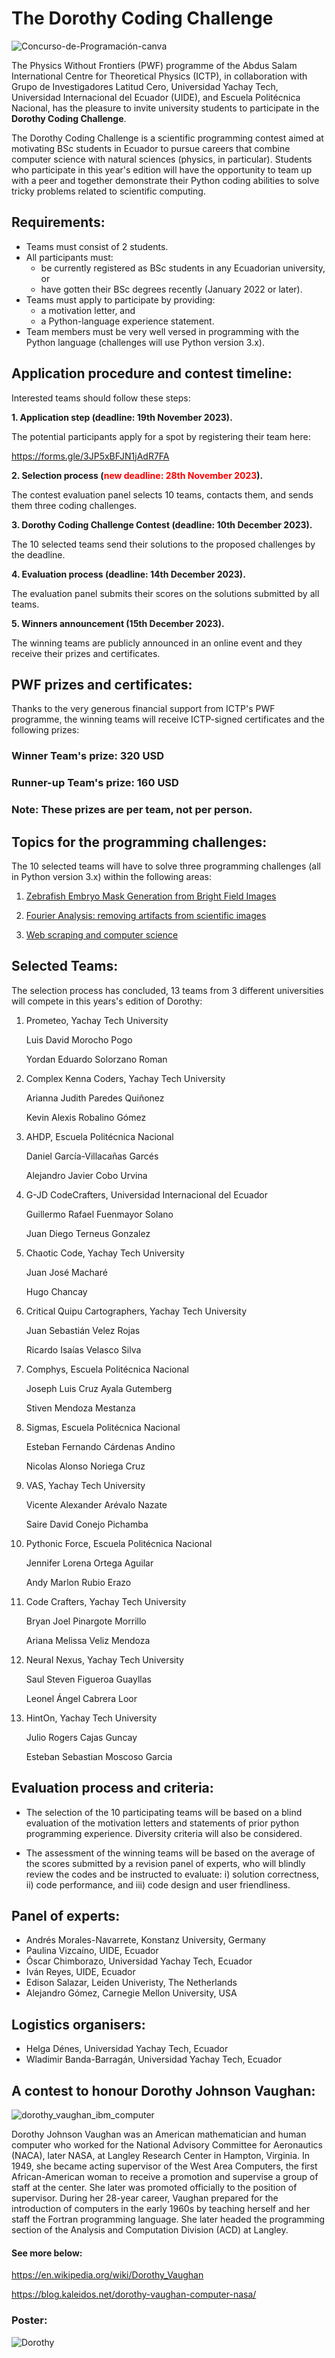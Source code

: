 # The Dorothy Coding Challenge

![Concurso-de-Programación-canva](https://github.com/ciencialatitud0/EPIC_3/assets/30240951/e2d9fca3-4bcc-41c2-9cfc-4d817da362fd)

The Physics Without Frontiers (PWF) programme of the Abdus Salam International Centre for Theoretical Physics (ICTP), in collaboration with Grupo de Investigadores Latitud Cero, Universidad Yachay Tech, Universidad Internacional del Ecuador (UIDE), and Escuela Politécnica Nacional, has the pleasure to invite university students to participate in the **Dorothy Coding Challenge**.

The Dorothy Coding Challenge is a scientific programming contest aimed at motivating BSc students in Ecuador to pursue careers that combine computer science with natural sciences (physics, in particular). Students who participate in this year's edition will have the opportunity to team up with a peer and together demonstrate their Python coding abilities to solve tricky problems related to scientific computing.

## Requirements:

- Teams must consist of 2 students.
- All participants must:
  -  be currently registered as BSc students in any Ecuadorian university, or
  -  have gotten their BSc degrees recently (January 2022 or later).
- Teams must apply to participate by providing:
  -  a motivation letter, and
  -  a Python-language experience statement.
- Team members must be very well versed in programming with the Python language (challenges will use Python version 3.x).
 
## Application procedure and contest timeline:

Interested teams should follow these steps:

**1. Application step (deadline: 19th November 2023).**
   
   The potential participants apply for a spot by registering their team here:

   https://forms.gle/3JP5xBFJN1jAdR7FA
   
**2. Selection process (<span style="color:red">new deadline: 28th November 2023</span>).**
   
   The contest evaluation panel selects 10 teams, contacts them, and sends them three coding challenges.

**3. Dorothy Coding Challenge Contest (deadline: 10th December 2023).**
   
   The 10 selected teams send their solutions to the proposed challenges by the deadline.
   
**4. Evaluation process (deadline: 14th December 2023).**
   
   The evaluation panel submits their scores on the solutions submitted by all teams.
   
**5. Winners announcement (15th December 2023).**
   
   The winning teams are publicly announced in an online event and they receive their prizes and certificates.

## PWF prizes and certificates:

Thanks to the very generous financial support from ICTP's PWF programme, the winning teams will receive ICTP-signed certificates and the following prizes:

### Winner Team's prize: 320 USD

### Runner-up Team's prize: 160 USD

### Note: These prizes are per team, not per person.

## Topics for the programming challenges:

The 10 selected teams will have to solve three programming challenges (all in Python version 3.x) within the following areas:

1. [Zebrafish Embryo Mask Generation from Bright Field Images](https://github.com/ciencialatitud0/EPIC_3/tree/main/Dorothy_Coding_Challenge/ArtificialIntelligence_and_BioimageAnalysis)
   
2. [Fourier Analysis: removing artifacts from scientific images](https://github.com/ciencialatitud0/EPIC_3/tree/main/Dorothy_Coding_Challenge/Fourier_Analysis_Scientific_Visualisation)
   
3. [Web scraping and computer science](https://github.com/ciencialatitud0/EPIC_3/tree/main/Dorothy_Coding_Challenge/Web_Scraping_Challenge)

## Selected Teams:

The selection process has concluded, 13 teams from 3 different universities will compete in this years's edition of Dorothy:

1. Prometeo, Yachay Tech University

   Luis David Morocho Pogo

   Yordan Eduardo Solorzano Roman

2. Complex Kenna Coders, Yachay Tech University

   Arianna Judith Paredes Quiñonez

   Kevin Alexis Robalino Gómez
  
3. AHDP, Escuela Politécnica Nacional

   Daniel García-Villacañas Garcés

   Alejandro Javier Cobo Urvina

4. G-JD CodeCrafters, Universidad Internacional del Ecuador

   Guillermo Rafael Fuenmayor Solano

   Juan Diego Terneus Gonzalez

5. Chaotic Code, Yachay Tech University

   Juan José Macharé

   Hugo Chancay

6. Critical Quipu Cartographers, Yachay Tech University

   Juan Sebastián Velez Rojas
   
   Ricardo Isaías Velasco Silva
   
7. Comphys, Escuela Politécnica Nacional

   Joseph Luis Cruz Ayala	Gutemberg
   
   Stiven Mendoza Mestanza

8. Sigmas, Escuela Politécnica Nacional

   Esteban Fernando Cárdenas Andino
   
   Nicolas Alonso Noriega Cruz
   
9. VAS, Yachay Tech University

   Vicente Alexander Arévalo Nazate
   
   Saire David Conejo Pichamba 

10. Pythonic Force, Escuela Politécnica Nacional

    Jennifer Lorena Ortega Aguilar

    Andy Marlon Rubio Erazo

11. Code Crafters, Yachay Tech University

    Bryan Joel Pinargote Morrillo

    Ariana Melissa Veliz Mendoza
    
12. Neural Nexus, Yachay Tech University

    Saul Steven Figueroa Guayllas

    Leonel Ángel Cabrera Loor
    
13. HintOn, Yachay Tech University

    Julio Rogers Cajas Guncay

    Esteban Sebastian Moscoso Garcia


## Evaluation process and criteria:

- The selection of the 10 participating teams will be based on a blind evaluation of the motivation letters and statements of prior python programming experience. Diversity criteria will also be considered.
  
- The assessment of the winning teams will be based on the average of the scores submitted by a revision panel of experts, who will blindly review the codes and be instructed to evaluate: i) solution correctness, ii) code performance, and iii) code design and user friendliness.

## Panel of experts:

- Andrés Morales-Navarrete, Konstanz University, Germany
- Paulina Vizcaíno, UIDE, Ecuador
- Óscar Chimborazo, Universidad Yachay Tech, Ecuador
- Iván Reyes, UIDE, Ecuador
- Edison Salazar, Leiden Univeristy, The Netherlands
- Alejandro Gómez, Carnegie Mellon University, USA

## Logistics organisers:
- Helga Dénes, Universidad Yachay Tech, Ecuador
- Wladimir Banda-Barragán, Universidad Yachay Tech, Ecuador
  
## A contest to honour Dorothy Johnson Vaughan:

![dorothy_vaughan_ibm_computer](https://github.com/ciencialatitud0/EPIC_3/assets/30240951/16cbff81-dc06-4092-b811-04d5815084a6)

Dorothy Johnson Vaughan was an American mathematician and human computer who worked for the National Advisory Committee for Aeronautics (NACA), later NASA, at Langley Research Center in Hampton, Virginia. In 1949, she became acting supervisor of the West Area Computers, the first African-American woman to receive a promotion and supervise a group of staff at the center. She later was promoted officially to the position of supervisor. During her 28-year career, Vaughan prepared for the introduction of computers in the early 1960s by teaching herself and her staff the Fortran programming language. She later headed the programming section of the Analysis and Computation Division (ACD) at Langley.

#### See more below:

https://en.wikipedia.org/wiki/Dorothy_Vaughan

https://blog.kaleidos.net/dorothy-vaughan-computer-nasa/


### Poster:
![Dorothy](https://github.com/ciencialatitud0/EPIC_3/assets/30240951/1293f96a-973e-48f9-8442-12923e759227)
